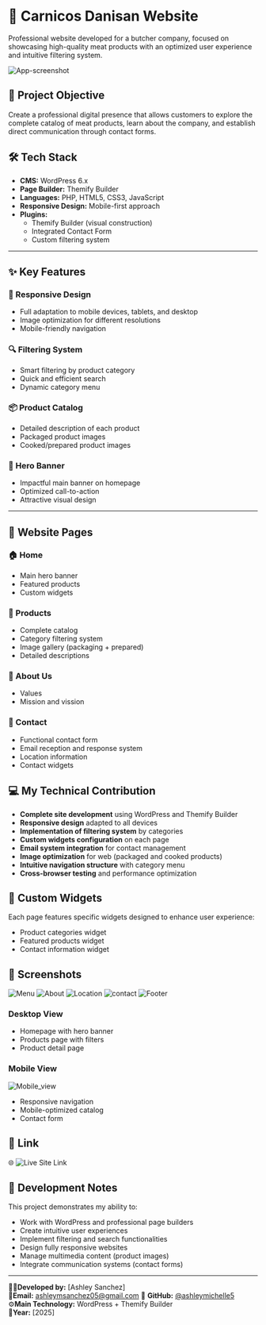 # 🥩 Carnicos Danisan Website

Professional website developed for a butcher company, focused on showcasing high-quality meat products with an optimized user experience and intuitive filtering system.

![App-screenshot](./images/home.png)

## 🎯 Project Objective

Create a professional digital presence that allows customers to explore the complete catalog of meat products, learn about the company, and establish direct communication through contact forms.

## 🛠️ Tech Stack

- **CMS:** WordPress 6.x
- **Page Builder:** Themify Builder
- **Languages:** PHP, HTML5, CSS3, JavaScript
- **Responsive Design:** Mobile-first approach
- **Plugins:** 
  - Themify Builder (visual construction)
  - Integrated Contact Form
  - Custom filtering system

---

## ✨ Key Features

### 📱 Responsive Design
- Full adaptation to mobile devices, tablets, and desktop
- Image optimization for different resolutions
- Mobile-friendly navigation

### 🔍 Filtering System
- Smart filtering by product category
- Quick and efficient search
- Dynamic category menu

### 📦 Product Catalog
- Detailed description of each product
- Packaged product images
- Cooked/prepared product images

### 🎨 Hero Banner
- Impactful main banner on homepage
- Optimized call-to-action
- Attractive visual design

---


## 📄 Website Pages

### 🏠 Home
- Main hero banner
- Featured products
- Custom widgets

### 🥩 Products
- Complete catalog
- Category filtering system
- Image gallery (packaging + prepared)
- Detailed descriptions

### 👥 About Us

- Values 
- Mission and vission 

### 📧 Contact
- Functional contact form
- Email reception and response system
- Location information
- Contact widgets

## 💻 My Technical Contribution

- **Complete site development** using WordPress and Themify Builder
- **Responsive design** adapted to all devices
- **Implementation of filtering system** by categories
- **Custom widgets configuration** on each page
- **Email system integration** for contact management
- **Image optimization** for web (packaged and cooked products)
- **Intuitive navigation structure** with category menu
- **Cross-browser testing** and performance optimization

## 🎨 Custom Widgets

Each page features specific widgets designed to enhance user experience:
- Product categories widget
- Featured products widget
- Contact information widget

## 📸 Screenshots

![Menu](./images/menu.png)
![About](./images/about.png)
![Location](./images/location.png)
![contact](./images/contacto.png)
![Footer](./images/footer.png)

### Desktop View
- Homepage with hero banner
- Products page with filters
- Product detail page


### Mobile View

![Mobile_view](./images/mobile.png)

- Responsive navigation
- Mobile-optimized catalog
- Contact form


## 🔗 Link

🌐 ![Live Site Link](https://www.carnicosdanisan.com/)

## 📝 Development Notes

This project demonstrates my ability to:
- Work with WordPress and professional page builders
- Create intuitive user experiences
- Implement filtering and search functionalities
- Design fully responsive websites
- Manage multimedia content (product images)
- Integrate communication systems (contact forms)

---

👨‍💻**Developed by:** [Ashley Sanchez]  
📧**Email:** ashleymsanchez05@gmail.com
💼 **GitHub:** [@ashleymichelle5](https://github.com/ashleymichelle5)
⚙️**Main Technology:** WordPress + Themify Builder  
📅**Year:** [2025]